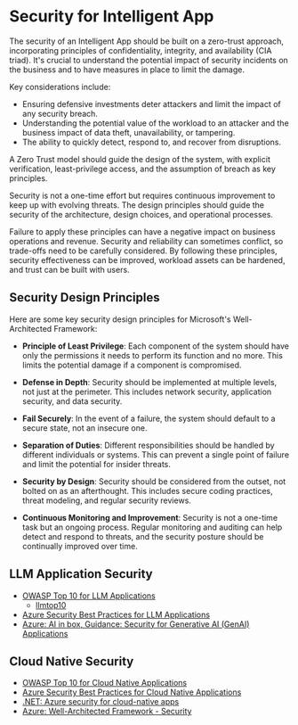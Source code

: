 # Security for Intelligent App

The security of an Intelligent App should be built on a zero-trust approach, incorporating principles of confidentiality, integrity, and availability (CIA triad). It's crucial to understand the potential impact of security incidents on the business and to have measures in place to limit the damage.

Key considerations include:

- Ensuring defensive investments deter attackers and limit the impact of any security breach.
- Understanding the potential value of the workload to an attacker and the business impact of data theft, unavailability, or tampering.
- The ability to quickly detect, respond to, and recover from disruptions.

A Zero Trust model should guide the design of the system, with explicit verification, least-privilege access, and the assumption of breach as key principles.

Security is not a one-time effort but requires continuous improvement to keep up with evolving threats. The design principles should guide the security of the architecture, design choices, and operational processes. 

Failure to apply these principles can have a negative impact on business operations and revenue. Security and reliability can sometimes conflict, so trade-offs need to be carefully considered. By following these principles, security effectiveness can be improved, workload assets can be hardened, and trust can be built with users.

## Security Design Principles

Here are some key security design principles for Microsoft's Well-Architected Framework:

- **Principle of Least Privilege**: Each component of the system should have only the permissions it needs to perform its function and no more. This limits the potential damage if a component is compromised.

- **Defense in Depth**: Security should be implemented at multiple levels, not just at the perimeter. This includes network security, application security, and data security.

- **Fail Securely**: In the event of a failure, the system should default to a secure state, not an insecure one.

- **Separation of Duties**: Different responsibilities should be handled by different individuals or systems. This can prevent a single point of failure and limit the potential for insider threats.

- **Security by Design**: Security should be considered from the outset, not bolted on as an afterthought. This includes secure coding practices, threat modeling, and regular security reviews.

- **Continuous Monitoring and Improvement**: Security is not a one-time task but an ongoing process. Regular monitoring and auditing can help detect and respond to threats, and the security posture should be continually improved over time.

## LLM Application Security
- [OWASP Top 10 for LLM Applications](https://owasp.org/www-project-top-10-for-large-language-model-applications/)
    - [llmtop10](https://llmtop10.com/)
- [Azure Security Best Practices for LLM Applications](https://techcommunity.microsoft.com/t5/azure-architecture-blog/security-best-practices-for-genai-applications-openai-in-azure/ba-p/4027885#:~:text=Encrypt%20Data%20at%20Rest%20and,HTTPS%2FTLS%20for%20data%20transmission.)
- [Azure: AI in box, Guidance: Security for Generative AI (GenAI) Applications](https://github.com/Azure/AI-in-a-Box/tree/main/guidance/genai-security)

## Cloud Native Security
- [OWASP Top 10 for Cloud Native Applications](https://owasp.org/www-project-top-ten/)
- [Azure Security Best Practices for Cloud Native Applications](https://docs.microsoft.com/en-us/azure/security/fundamentals/secure-cloud-native-applications)
- [.NET: Azure security for cloud-native apps](https://learn.microsoft.com/en-us/dotnet/architecture/cloud-native/azure-security)
- [Azure: Well-Architected Framework - Security](https://learn.microsoft.com/en-us/azure/well-architected/security/)